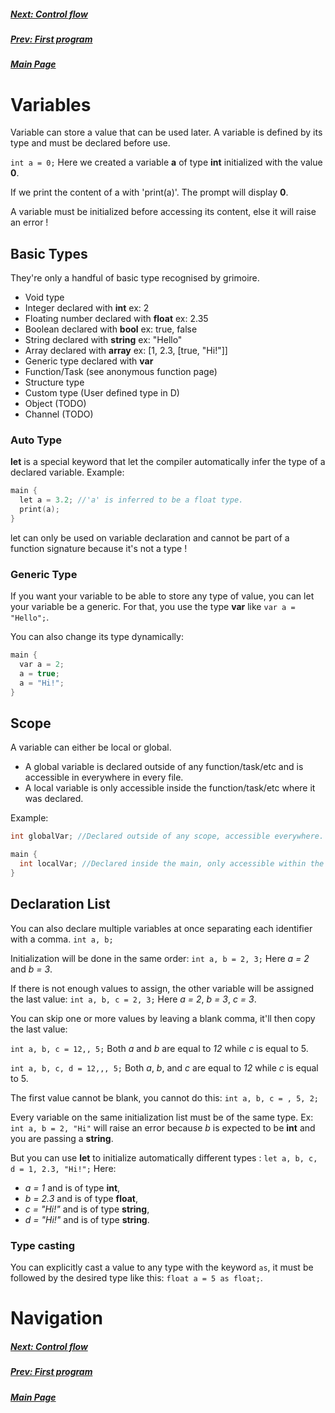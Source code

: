 ##### [Next: Control flow](control.md)
##### [Prev: First program](first_program.md)
##### [Main Page](index.md)

# Variables

Variable can store a value that can be used later.
A variable is defined by its type and must be declared before use.

`int a = 0;`
Here we created a variable **a** of type **int** initialized with the value **0**.

If we print the content of a with 'print(a)'. The prompt will display **0**.

A variable must be initialized before accessing its content, else it will raise an error !

## Basic Types
They're only a handful of basic type recognised by grimoire.
* Void type
* Integer declared with **int** ex: 2
* Floating number declared with **float** ex: 2.35
* Boolean declared with **bool** ex: true, false
* String declared with **string** ex: "Hello"
* Array declared with **array** ex: [1, 2.3, [true, "Hi!"]]
* Generic type declared with **var**
* Function/Task (see anonymous function page)
* Structure type
* Custom type (User defined type in D)
* Object (TODO)
* Channel (TODO)

### Auto Type
**let** is a special keyword that let the compiler automatically infer the type of a declared variable.
Example:
```cpp
main {
  let a = 3.2; //'a' is inferred to be a float type.
  print(a);
}
```
let can only be used on variable declaration and cannot be part of a function signature because it's not a type !

### Generic Type
If you want your variable to be able to store any type of value, you can let your variable be a generic.
For that, you use the type **var** like `var a = "Hello";`.

You can also change its type dynamically:
```cpp
main {
  var a = 2;
  a = true;
  a = "Hi!";
}
```

## Scope
A variable can either be local or global.
* A global variable is declared outside of any function/task/etc and is accessible in everywhere in every file.
* A local variable is only accessible inside the function/task/etc where it was declared.

Example:
```cpp
int globalVar; //Declared outside of any scope, accessible everywhere.

main {
  int localVar; //Declared inside the main, only accessible within the main.
}
```

## Declaration List

You can also declare multiple variables at once separating each identifier with a comma. `int a, b;`

Initialization will be done in the same order:
`int a, b = 2, 3;` Here *a = 2* and *b = 3*.

If there is not enough values to assign, the other variable will be assigned the last value: `int a, b, c = 2, 3;` Here *a = 2*, *b = 3*, *c = 3*.

You can skip one or more values by leaving a blank comma, it'll then copy the last value:

`int a, b, c = 12,, 5;`
Both *a* and *b* are equal to *12* while *c* is equal to 5.

`int a, b, c, d = 12,,, 5;`
Both *a*, *b*, and *c* are equal to *12* while *c* is equal to 5.

The first value cannot be blank, you cannot do this: `int a, b, c = , 5, 2;`


Every variable on the same initialization list must be of the same type.
Ex: `int a, b = 2, "Hi"` will raise an error because *b* is expected to be **int** and you are passing a **string**.

But you can use **let** to initialize automatically different types :
`let a, b, c, d = 1, 2.3, "Hi!";`
Here:
* *a = 1* and is of type **int**,
* *b = 2.3* and is of type **float**,
* *c = "Hi!"* and is of type **string**,
* *d = "Hi!"* and is of type **string**.

### Type casting

You can explicitly cast a value to any type with the keyword `as`, it must be followed by the desired type like this: `float a = 5 as float;`.


# Navigation

##### [Next: Control flow](control.md)
##### [Prev: First program](first_program.md)
##### [Main Page](index.md)